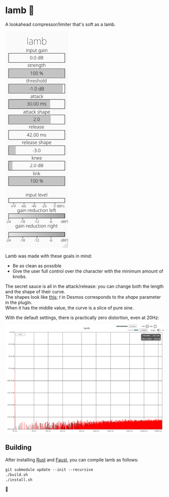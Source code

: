 # lamb 🐑

A lookahead compressor/limiter that's soft as a lamb. 

<p align=”center”>
    <img src="images/lamb.png" alt="screenshot">
</p>

Lamb was made with these goals in mind:
- Be as clean as possible
- Give the user full control over the character with the minimum amount of knobs.

The secret sauce is all in the attack/release:
you can change both the length and the shape of their curve.  
The shapes look like [this](https://www.desmos.com/calculator/iuvx0mrsyi); _t_ in Desmos corresponds to the _shape_ parameter in the plugin.  
When it has the middle value, the curve is a slice of pure sine.  

With the default settings, there is practically zero distortion, even at 20Hz:
<p align=”center”>
    <img src="images/measurement.png" alt="meassurement">
</p>

## Building

After installing [Rust](https://rustup.rs/) and [Faust](https://faust.grame.fr), you can compile lamb as follows:

```shell
git submodule update --init --recursive
./build.sh
./install.sh
```
🐑
